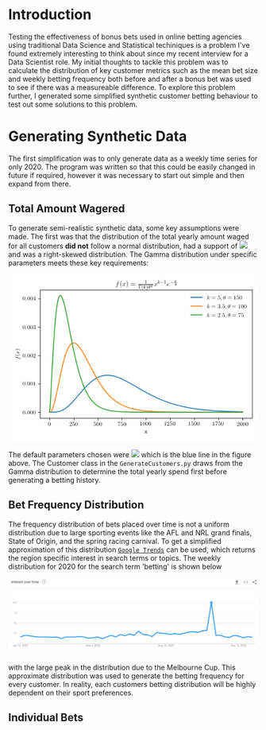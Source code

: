 # Introduction
Testing the effectiveness of bonus bets used in online betting agencies using traditional Data Science and Statistical techiniques is a problem I've found extremely interesting to think about since my recent interview for a Data Scientist role. My initial thoughts to tackle this problem was to calculate the distribution of key customer metrics such as the mean bet size and weekly betting frequency both before and after a bonus bet was used to see if there was a measureable difference. To explore this problem further, I generated some simplified synthetic customer betting behaviour to test out some solutions to this problem. 

# Generating Synthetic Data
The first simplification was to only generate data as a weekly time series for only 2020. The program was written so that this could be easily changed in future if required, however it was necessary to start out simple and then expand from there.  

## Total Amount Wagered
To generate semi-realistic synthetic data, some key assumptions were made. The first was that the distribution of the total yearly amount waged for all customers **did not** follow a normal distribution, had a support of <img src="https://render.githubusercontent.com/render/math?math=x\in\(0,\infty)"> and was a right-skewed distribution. The Gamma distribution under specific parameters meets these key requirements:

![Gamma Distribution for various k and theta](/Plots/GammaDist.png)

The default parameters chosen were <img src="https://render.githubusercontent.com/render/math?math=k=5, \theta=150"> which is the blue line in the figure above. The Customer class in the `GenerateCustomers.py` draws from the Gamma distribution to determine the total yearly spend first before generating a betting history. 

## Bet Frequency Distribution
The frequency distribution of bets placed over time is not a uniform distribution due to large sporting events like the AFL and NRL grand finals, State of Origin, and the spring racing carnival. To get a simplified approximation of this distribution [`Google Trends`](https://trends.google.com/trends/?geo=AU) can be used, which returns the region specific interest in search terms or topics. The weekly distribution for 2020 for the search term 'betting' is shown below

![Google Trends for Betting](/Plots/Google%20Trends.png)

with the large peak in the distribution due to the Melbourne Cup. This approximate distribution was used to generate the betting frequency for every customer. In reality, each customers betting distribution will be highly dependent on their sport preferences.

## Individual Bets



